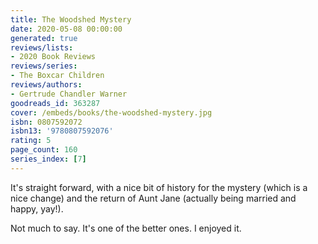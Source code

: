 ```yaml
---
title: The Woodshed Mystery
date: 2020-05-08 00:00:00
generated: true
reviews/lists:
- 2020 Book Reviews
reviews/series:
- The Boxcar Children
reviews/authors:
- Gertrude Chandler Warner
goodreads_id: 363287
cover: /embeds/books/the-woodshed-mystery.jpg
isbn: 0807592072
isbn13: '9780807592076'
rating: 5
page_count: 160
series_index: [7]
---
```

It's straight forward, with a nice bit of history for the mystery (which is a nice change) and the return of Aunt Jane (actually being married and happy, yay!).  

Not much to say. It's one of the better ones. I enjoyed it.  

<!--more-->